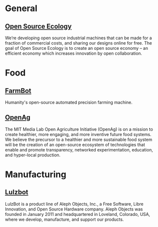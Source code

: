 # General

## [Open Source Ecology](https://www.opensourceecology.org/)

We’re developing open source industrial machines that can be made for a fraction of commercial costs, and sharing our designs online for free. The goal of Open Source Ecology is to create an open source economy – an efficient economy which increases innovation by open collaboration.

# Food

## [FarmBot](https://farm.bot/)

Humanity's open-source automated precision farming machine.

## [OpenAg](https://www.media.mit.edu/groups/open-agriculture-openag/overview/)

The MIT Media Lab Open Agriculture Initiative (OpenAg) is on a mission to create healthier, more engaging, and more inventive future food systems. We believe the precursor to a healthier and more sustainable food system will be the creation of an open-source ecosystem of technologies that enable and promote transparency, networked experimentation, education, and hyper-local production.

# Manufacturing

## [Lulzbot](https://www.lulzbot.com/)

LulzBot is a product line of Aleph Objects, Inc., a Free Software, Libre Innovation, and Open Source Hardware company. Aleph Objects was founded in January 2011 and headquartered in Loveland, Colorado, USA, where we develop, manufacture, and support our products.
